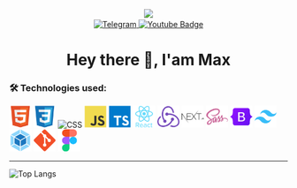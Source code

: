 <div id="header" align="center">
  <img src="https://media0.giphy.com/media/zhYSVCirREeIZtONCI/giphy.gif?cid=ecf05e4791jp2gperdin0r3mw83wob7mkjk9e336txllw6kf&rid=giphy.gif&ct=s" width="100"/>
	<div id="badges">
  <a href="https://t.me/typeofMax">
	<img src="https://img.shields.io/badge/Telegram-blue?logo=telegram&logoColor=white&style=for-the-badge" alt="Telegram"/>
	</a>
  <a href="https://ru.stackoverflow.com/users/480613/maxim" target="_blank" ref="noreferrer">
	<img src="https://img.shields.io/badge/Stackoverflow-orange?style=for-the-badge&logo=Stackoverflow&logoColor=white" alt="Youtube Badge"/>
	</a>
	</div>
</div>
<h1 align="center"> Hey there 👋, I'am Max </h1> 

### :hammer_and_wrench: Technologies used:
<div>
	<img src="https://raw.githubusercontent.com/devicons/devicon/1119b9f84c0290e0f0b38982099a2bd027a48bf1/icons/html5/html5-original.svg" title="HTML" alt="HTML" width="40" height="40"/>
	<img src="https://raw.githubusercontent.com/devicons/devicon/1119b9f84c0290e0f0b38982099a2bd027a48bf1/icons/css3/css3-original.svg" title="CSS" alt="CSS" width="40" height="40"/>
	<img src="https://raw.githubusercontent.com/devicon/55609aa5bd817ff167afce0d965585c92040787a/icons/python/python-original.svg" title="CSS" alt="CSS" width="40" height="40"/>
	<img src="https://raw.githubusercontent.com/devicons/devicon/1119b9f84c0290e0f0b38982099a2bd027a48bf1/icons/javascript/javascript-original.svg" title="JavaScript" alt="JavaScript" width="40" height="40"/>
	<img src="https://raw.githubusercontent.com/devicons/devicon/1119b9f84c0290e0f0b38982099a2bd027a48bf1/icons/typescript/typescript-original.svg" title="TypeScript" alt="TypeScript" width="40" height="40"/>
	<img src="https://raw.githubusercontent.com/devicons/devicon/1119b9f84c0290e0f0b38982099a2bd027a48bf1/icons/react/react-original-wordmark.svg" title="React" alt="React" width="40" height="40"/>
	<img src="https://raw.githubusercontent.com/devicons/devicon/1119b9f84c0290e0f0b38982099a2bd027a48bf1/icons/redux/redux-original.svg" title="Redux" alt="Redux" width="40" height="40"/>
	<img src="https://raw.githubusercontent.com/devicons/devicon/1119b9f84c0290e0f0b38982099a2bd027a48bf1/icons/nextjs/nextjs-original-wordmark.svg" title="Next" alt="Next" width="40" height="40"/>
	<img src="https://raw.githubusercontent.com/devicons/devicon/1119b9f84c0290e0f0b38982099a2bd027a48bf1/icons/sass/sass-original.svg" title="SASS" alt="SASS" width="40" height="40"/>
		<img src="https://raw.githubusercontent.com/devicons/devicon/1119b9f84c0290e0f0b38982099a2bd027a48bf1/icons/bootstrap/bootstrap-original.svg" title="Bootstrap" alt="Bootstrap" width="40" height="40"/>
	<img src="https://raw.githubusercontent.com/devicons/devicon/1119b9f84c0290e0f0b38982099a2bd027a48bf1/icons/tailwindcss/tailwindcss-plain.svg" title="TailWind" alt="TailWind" width="40" height="40"/>
	<img src="https://raw.githubusercontent.com/devicons/devicon/1119b9f84c0290e0f0b38982099a2bd027a48bf1/icons/webpack/webpack-original.svg" title="WebPack" alt="WebPack" width="40" height="40"/>
	<img src="https://raw.githubusercontent.com/devicons/devicon/1119b9f84c0290e0f0b38982099a2bd027a48bf1/icons/git/git-original.svg" title="Git" alt="Git" width="40" height="40"/>
  <img src="https://raw.githubusercontent.com/devicons/devicon/1119b9f84c0290e0f0b38982099a2bd027a48bf1/icons/figma/figma-original.svg" title="Figma" alt="Figma" width="40" height="40"/>
</div>

---

![Top Langs](https://github-readme-stats.vercel.app/api/top-langs/?username=typeofMax&layout=compact)
